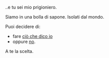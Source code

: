 ..e tu sei mio prigioniero.

Siamo in una bolla di sapone. Isolati dal mondo.

Puoi decidere di:

- fare [ciò che dico io](dico-io/dico-io.md) 
- oppure [no](no/no.md). 

A te la scelta. 
